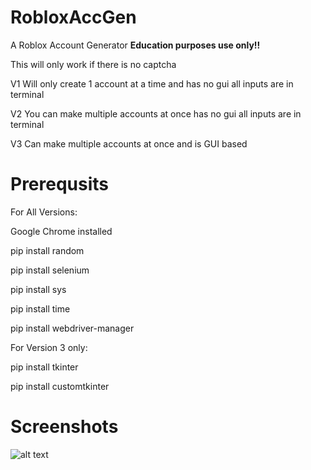 # RobloxAccGen
A Roblox Account Generator **Education purposes use only!!**

This will only work if there is no captcha

V1 Will only create 1 account at a time and has no gui all inputs are in terminal

V2 You can make multiple accounts at once has no gui all inputs are in terminal

V3 Can make multiple accounts at once and is GUI based
# Prerequsits
For All Versions:

Google Chrome installed

pip install random

pip install selenium

pip install sys

pip install time

pip install webdriver-manager

For Version 3 only:

pip install tkinter

pip install customtkinter
# Screenshots
![alt text](https://i.imgur.com/Zz3nLKz.png)
